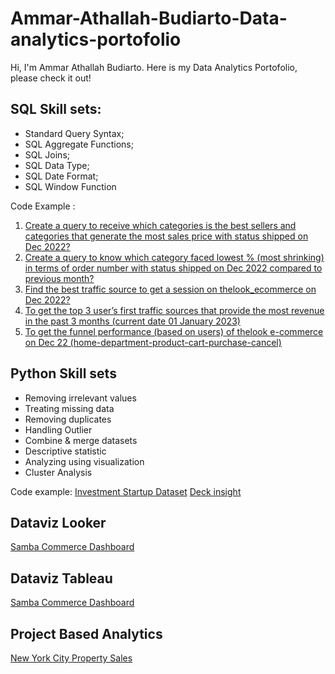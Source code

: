 # Ammar-Athallah-Budiarto-Data-analytics-portofolio
Hi, I'm Ammar Athallah Budiarto. Here is my Data Analytics Portofolio, please check it out!

## SQL Skill sets:

- Standard Query Syntax;
- SQL Aggregate Functions;
- SQL Joins;
- SQL Data Type;
- SQL Date Format;
- SQL Window Function

Code Example :
1. [Create a query to receive which categories is the best sellers and categories that generate the most sales price with status shipped on Dec 2022?](https://console.cloud.google.com/bigquery?sq=294277664653:60adad2fa80e459ca5ad16f1a4a91a3f)
2. [Create a query to know which category faced lowest % (most shrinking) in terms of order number with status shipped on Dec 2022 compared to previous month?](https://console.cloud.google.com/bigquery?sq=294277664653:6a0925d3f6524af4bb9e3866f179d194)
3. [Find the best traffic source to get a session on thelook_ecommerce on Dec 2022?](https://console.cloud.google.com/bigquery?sq=294277664653:7ad0da4fb00e4f54877afd0f8f71a072)
4. [To get the top 3 user’s first traffic sources that provide the most revenue in the past 3 months (current date 01 January 2023)](https://console.cloud.google.com/bigquery?sq=294277664653:491443dffbda400d8630781daaefd82d)
5. [To get the funnel performance (based on users) of thelook e-commerce on Dec 22 (home-department-product-cart-purchase-cancel)](https://console.cloud.google.com/bigquery?sq=294277664653:b985bfdab1dd44538367b512d5e42961)


## Python Skill sets

- Removing irrelevant values
- Treating missing data
- Removing duplicates
- Handling Outlier
- Combine & merge datasets
- Descriptive statistic
- Analyzing using visualization
- Cluster Analysis

Code example:
[Investment Startup Dataset](https://colab.research.google.com/drive/1rPdSA5ovsRYwZ26X875bSNQLZlu5VYu6?usp=sharing)
[Deck insight](https://docs.google.com/presentation/d/1soG0UHVsEFPii5_u27Pxp5vz_F9N1u0f8vGxV3rfyGY/edit#slide=id.g213bce2d01b_0_73)


## Dataviz Looker
[Samba Commerce Dashboard](https://lookerstudio.google.com/reporting/97647650-8fd0-4f5a-8fce-89ea070e0c60)

## Dataviz Tableau
[Samba Commerce Dashboard](https://public.tableau.com/views/IntermediateAssignment_16801124418030/Dashboard1?:language=en-US&:display_count=n&:origin=viz_share_link)

## Project Based Analytics
[New York City Property Sales](https://drive.google.com/file/d/1HPvc0ga-ta_YE7nkvGubeMFpTIbGcL_m/view?usp=sharing)

